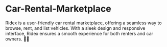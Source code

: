 # Car-Rental-Marketplace
Ridex is a user-friendly car rental marketplace, offering a seamless way to browse, rent, and list vehicles. With a sleek design and responsive interface, Ridex ensures a smooth experience for both renters and car owners. 🚗✨
